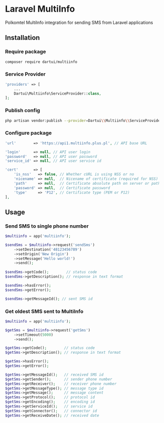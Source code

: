 # Laravel MultiInfo

Polkomtel MultiInfo integration for sending SMS from Laravel applications

## Installation

### Require package

```sh
composer require dartui/multiinfo
```

### Service Provider

```php
'providers' => [
    ...
    Dartui\Multiinfo\ServiceProvider::class,
];
```

### Publish config

```sh
php artisan vendor:publish --provider=Dartui\\Multiinfo\\ServiceProvider
```

### Configure package

```php
'url'        => 'https://api1.multiinfo.plus.pl', // API base URL

'login'      => null, // API user login
'password'   => null, // API user password
'service_id' => null, // API user service id

'cert'       => [
    'is_nss'   => false, // Whether cURL is using NSS or no
    'nicename' => null,  // Nicename of certificate (required for NSS)
    'path'     => null,  // Certificate absolute path on server or path to NSS DB
    'password' => null,  // Certificate password
    'type'     => 'P12', // Certificate type (PEM or P12)
],
```

## Usage

### Send SMS to single phone number

```php
$multiinfo = app('multiinfo');

$sendSms = $multiinfo->request('sendSms')
    ->setDestination('48123456789')
    ->setOrigin('New Origin')
    ->setMessage('Hello world!')
    ->send();
    
$sendSms->getCode();        // status code
$sendSms->getDescription(); // response in text format

$sendSms->hasError();
$sendSms->getError();

$sendSms->getMessageId(); // sent SMS id
```

### Get oldest SMS sent to MultiInfo

```php
$multiinfo = app('multiinfo');

$getSms = $multiinfo->request('getSms')
    ->setTimeout(5000)
    ->send();

$getSms->getCode();        // status code
$getSms->getDescription(); // response in text format

$getSms->hasError();
$getSms->getError();

$getSms->getMessageId();   // received SMS id
$getSms->getSender();      // sender phone number
$getSms->getReceiver();    // receiver phone number
$getSms->getMessageType(); // message type id
$getSms->getMessage();     // message content
$getSms->getProtocol();    // protocol id
$getSms->getEncoding();    // encoding id
$getSms->getServiceId();   // service id
$getSms->getConnector();   // connector id
$getSms->getReceiveDate(); // received date
```
